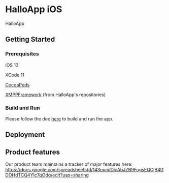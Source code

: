 # HalloApp iOS

HalloApp

## Getting Started

### Prerequisites

iOS 13

XCode 11

[CocoaPods](https://cocoapods.org/)

[XMPPFramework](https://github.com/HalloAppInc/XMPPFramework) (from HalloApp's repositories)

### Build and Run

Please follow the doc [here](docs/build_and_run.md) to build and run the app.

## Deployment

## Product features
Our product team maintains a tracker of major features here:
https://docs.google.com/spreadsheets/d/143pxndDicAbJZB9FogsEQCjB4t1DOHdTCQ4YIc7qOdg/edit?usp=sharing
